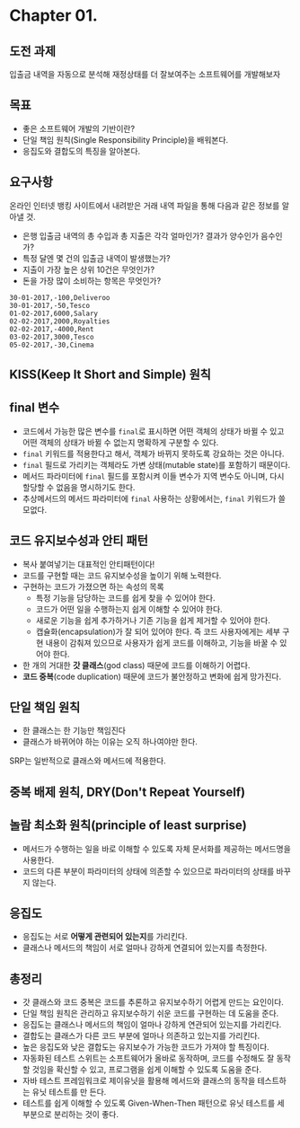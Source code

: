 # Chapter 01.

## 도전 과제

입출금 내역을 자동으로 분석해 재정상태를 더 잘보여주는 소프트웨어를 개발해보자

## 목표

- 좋은 소프트웨어 개발의 기반이란?
- 단일 책임 원칙(Single Responsibility Principle)을 배워본다.
- 응집도와 결합도의 특징을 알아본다.

## 요구사항

온라인 인터넷 뱅킹 사이트에서 내려받은 거래 내역 파일을 통해 다음과 같은 정보를 알아낼 것.

- 은행 입출금 내역의 총 수입과 총 지출은 각각 얼마인가? 결과가 양수인가 음수인가?
- 특정 달엔 몇 건의 입출금 내역이 발생했는가?
- 지출이 가장 높은 상위 10건은 무엇인가?
- 돈을 가장 많이 소비하는 항목은 무엇인가?

```csv
30-01-2017,-100,Deliveroo
30-01-2017,-50,Tesco
01-02-2017,6000,Salary
02-02-2017,2000,Royalties
02-02-2017,-4000,Rent
03-02-2017,3000,Tesco
05-02-2017,-30,Cinema
```

## KISS(Keep It Short and Simple) 원칙

## final 변수

- 코드에서 가능한 많은 변수를 `final`로 표시하면 어떤 객체의 상태가 바뀔 수 있고 어떤 객체의 상태가 바뀔 수 없는지 명확하게 구분할 수 있다.
- `final` 키워드를 적용한다고 해서, 객체가 바뀌지 못하도록 강요하는 것은 아니다.
- `final` 필드로 가리키는 객체라도 가변 상태(mutable state)를 포함하기 때문이다.
- 메서드 파라미터에 `final` 필드를 포함시켜 이들 변수가 지역 변수도 아니며, 다시 할당할 수 없음을 명시하기도 한다.
- 추상메서드의 메서드 파라미터에 `final` 사용하는 상황에서는, `final` 키워드가 쓸모없다.

## 코드 유지보수성과 안티 패턴

- 복사 붙여넣기는 대표적인 안티패턴이다!
- 코드를 구현할 때는 코드 유지보수성을 높이기 위해 노력한다.
- 구현하는 코드가 가졌으면 하는 속성의 목록
    - 특정 기능을 담당하는 코드를 쉽게 찾을 수 있어야 한다.
    - 코드가 어떤 일을 수행하는지 쉽게 이해할 수 있어야 한다.
    - 새로운 기능을 쉽게 추가하거나 기존 기능을 쉽게 제거할 수 있어야 한다.
    - 캡슐화(encapsulation)가 잘 되어 있어야 한다. 즉 코드 사용자에게는 세부 구현 내용이 감춰져 있으므로 사용자가 쉽게 코드를 이해하고, 기능을 바꿀 수 있어야 한다.
- 한 개의 거대한 **갓 클래스**(god class) 때문에 코드를 이해하기 어렵다.
- **코드 중복**(code duplication) 때문에 코드가 불안정하고 변화에 쉽게 망가진다.

## 단일 책임 원칙

- 한 클래스는 한 기능만 책임진다
- 클래스가 바뀌어야 하는 이유는 오직 하나여야만 한다.

SRP는 일반적으로 클래스와 메서드에 적용한다.

## 중복 배제 원칙, DRY(Don't Repeat Yourself)

## 놀람 최소화 원칙(principle of least surprise)

- 메서드가 수행하는 일을 바로 이해할 수 있도록 자체 문서화를 제공하는 메서드명을 사용한다.
- 코드의 다른 부분이 파라미터의 상태에 의존할 수 있으므로 파라미터의 상태를 바꾸지 않는다.

## 응집도

- 응집도는 서로 **어떻게 관련되어 있는지**를 가리킨다.
- 클래스나 메서드의 책임이 서로 얼마나 강하게 연결되어 있는지를 측정한다.

## 총정리

- 갓 클래스와 코드 중복은 코드를 추론하고 유지보수하기 어렵게 만드는 요인이다.
- 단일 책임 원칙은 관리하고 유지보수하기 쉬운 코드를 구현하는 데 도움을 준다.
- 응집도는 클래스나 메서드의 책임이 얼마나 강하게 연관되어 있는지를 가리킨다.
- 결합도는 클래스가 다른 코드 부분에 얼마나 의존하고 있는지를 가리킨다.
- 높은 응집도와 낮은 결합도는 유지보수가 가능한 코드가 가져야 할 특징이다.
- 자동화된 테스트 스위트는 소프트웨어가 올바로 동작하며, 코드를 수정해도 잘 동작할 것임을 확신할 수 있고, 프로그램을 쉽게 이해할 수 있도록 도움을 준다.
- 자바 테스트 프레임워크로 제이유닛을 활용해 메서드와 클래스의 동작을 테스트하는 유닛 테스트를 만 든다.
- 테스트를 쉽게 이해할 수 있도록 Given-When-Then 패턴으로 유닛 테스트를 세 부분으로 분리하는 것이 좋다.